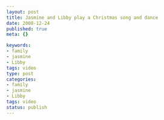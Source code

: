 ```yaml
--- 
layout: post
title: Jasmine and Libby play a Christmas song and dance
date: 2008-12-24
published: true
meta: {}

keywords: 
- family
- jasmine
- Libby
tags: video
type: post
categories: 
- family
- jasmine
- Libby
tags: video
status: publish
---
```

<div class="wlWriterSmartContent" style="padding-right: 0px;padding-left: 0px;float: none;padding-bottom: 0px;margin: 0px;padding-top: 0px"></div>
